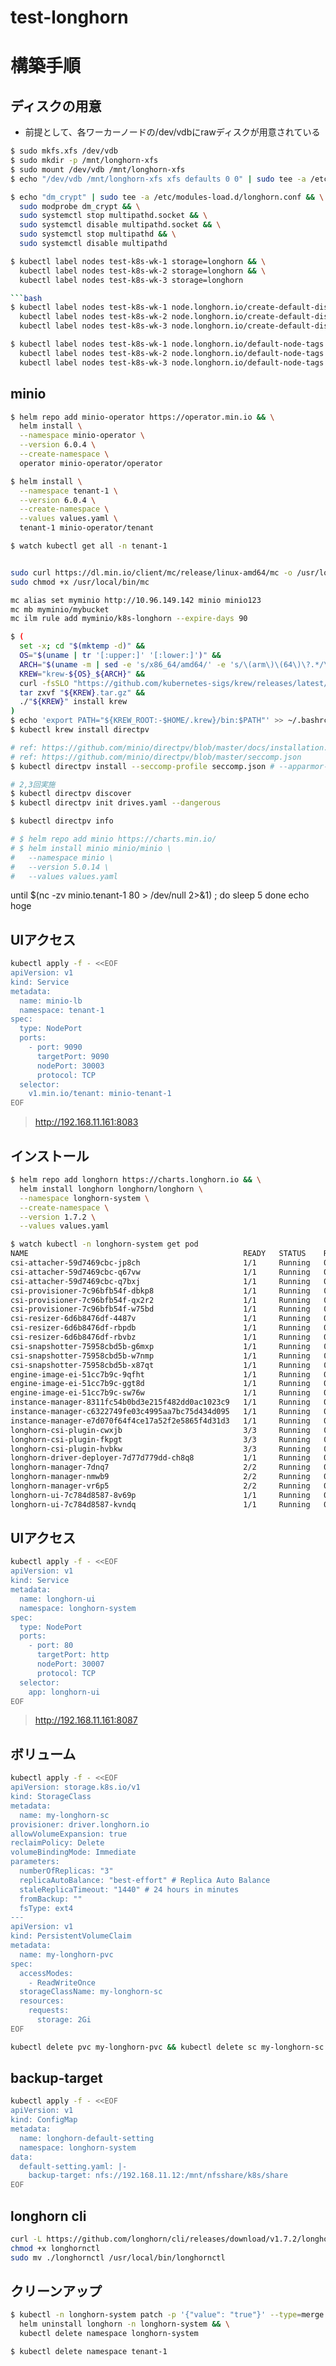 # test-longhorn

# 構築手順

## ディスクの用意
- 前提として、各ワーカーノードの/dev/vdbにrawディスクが用意されている

```bash
$ sudo mkfs.xfs /dev/vdb
$ sudo mkdir -p /mnt/longhorn-xfs
$ sudo mount /dev/vdb /mnt/longhorn-xfs
$ echo "/dev/vdb /mnt/longhorn-xfs xfs defaults 0 0" | sudo tee -a /etc/fstab
```

```bash
$ echo "dm_crypt" | sudo tee -a /etc/modules-load.d/longhorn.conf && \
  sudo modprobe dm_crypt && \
  sudo systemctl stop multipathd.socket && \
  sudo systemctl disable multipathd.socket && \
  sudo systemctl stop multipathd && \
  sudo systemctl disable multipathd
```

```bash
$ kubectl label nodes test-k8s-wk-1 storage=longhorn && \
  kubectl label nodes test-k8s-wk-2 storage=longhorn && \
  kubectl label nodes test-k8s-wk-3 storage=longhorn

```bash
$ kubectl label nodes test-k8s-wk-1 node.longhorn.io/create-default-disk=true && \
  kubectl label nodes test-k8s-wk-2 node.longhorn.io/create-default-disk=true && \
  kubectl label nodes test-k8s-wk-3 node.longhorn.io/create-default-disk=true

$ kubectl label nodes test-k8s-wk-1 node.longhorn.io/default-node-tags: '["fast","storage"]' && \
  kubectl label nodes test-k8s-wk-2 node.longhorn.io/default-node-tags: '["fast","storage"]' && \
  kubectl label nodes test-k8s-wk-3 node.longhorn.io/default-node-tags: '["fast","storage"]'


```

## minio

```bash
$ helm repo add minio-operator https://operator.min.io && \
  helm install \
  --namespace minio-operator \
  --version 6.0.4 \
  --create-namespace \
  operator minio-operator/operator

$ helm install \
  --namespace tenant-1 \
  --version 6.0.4 \
  --create-namespace \
  --values values.yaml \
  tenant-1 minio-operator/tenant

$ watch kubectl get all -n tenant-1


sudo curl https://dl.min.io/client/mc/release/linux-amd64/mc -o /usr/local/bin/mc
sudo chmod +x /usr/local/bin/mc

mc alias set myminio http://10.96.149.142 minio minio123
mc mb myminio/mybucket
mc ilm rule add myminio/k8s-longhorn --expire-days 90

$ (
  set -x; cd "$(mktemp -d)" &&
  OS="$(uname | tr '[:upper:]' '[:lower:]')" &&
  ARCH="$(uname -m | sed -e 's/x86_64/amd64/' -e 's/\(arm\)\(64\)\?.*/\1\2/' -e 's/aarch64$/arm64/')" &&
  KREW="krew-${OS}_${ARCH}" &&
  curl -fsSLO "https://github.com/kubernetes-sigs/krew/releases/latest/download/${KREW}.tar.gz" &&
  tar zxvf "${KREW}.tar.gz" &&
  ./"${KREW}" install krew
)
$ echo 'export PATH="${KREW_ROOT:-$HOME/.krew}/bin:$PATH"' >> ~/.bashrc
$ kubectl krew install directpv

# ref: https://github.com/minio/directpv/blob/master/docs/installation.md
# ref: https://github.com/minio/directpv/blob/master/seccomp.json
$ kubectl directpv install --seccomp-profile seccomp.json # --apparmor-profile apparmor.profile

# 2,3回実施
$ kubectl directpv discover
$ kubectl directpv init drives.yaml --dangerous

$ kubectl directpv info

# $ helm repo add minio https://charts.min.io/
# $ helm install minio minio/minio \
#   --namespace minio \
#   --version 5.0.14 \
#   --values values.yaml
```

until $(nc -zv minio.tenant-1 80 > /dev/null 2>&1) ; do
  sleep 5
done
echo hoge

## UIアクセス
```bash
kubectl apply -f - <<EOF
apiVersion: v1
kind: Service
metadata:
  name: minio-lb
  namespace: tenant-1
spec:
  type: NodePort
  ports:
    - port: 9090
      targetPort: 9090
      nodePort: 30003
      protocol: TCP
  selector:
    v1.min.io/tenant: minio-tenant-1
EOF
```

> http://192.168.11.161:8083

## インストール
```bash
$ helm repo add longhorn https://charts.longhorn.io && \
  helm install longhorn longhorn/longhorn \
  --namespace longhorn-system \
  --create-namespace \
  --version 1.7.2 \
  --values values.yaml
```

```bash
$ watch kubectl -n longhorn-system get pod
NAME                                                READY   STATUS    RESTARTS   AGE
csi-attacher-59d7469cbc-jp8ch                       1/1     Running   0          28s
csi-attacher-59d7469cbc-q67vw                       1/1     Running   0          28s
csi-attacher-59d7469cbc-q7bxj                       1/1     Running   0          28s
csi-provisioner-7c96bfb54f-dbkp8                    1/1     Running   0          28s
csi-provisioner-7c96bfb54f-qx2r2                    1/1     Running   0          28s
csi-provisioner-7c96bfb54f-w75bd                    1/1     Running   0          28s
csi-resizer-6d6b8476df-4487v                        1/1     Running   0          28s
csi-resizer-6d6b8476df-rbpdb                        1/1     Running   0          28s
csi-resizer-6d6b8476df-rbvbz                        1/1     Running   0          28s
csi-snapshotter-75958cbd5b-g6mxp                    1/1     Running   0          28s
csi-snapshotter-75958cbd5b-w7nmp                    1/1     Running   0          28s
csi-snapshotter-75958cbd5b-x87qt                    1/1     Running   0          28s
engine-image-ei-51cc7b9c-9qfht                      1/1     Running   0          31s
engine-image-ei-51cc7b9c-ggt8d                      1/1     Running   0          31s
engine-image-ei-51cc7b9c-sw76w                      1/1     Running   0          31s
instance-manager-8311fc54b0bd3e215f482dd0ac1023c9   1/1     Running   0          30s
instance-manager-c6322749fe03c4995aa7bc75d434d095   1/1     Running   0          31s
instance-manager-e7d070f64f4ce17a52f2e5865f4d31d3   1/1     Running   0          31s
longhorn-csi-plugin-cwxjb                           3/3     Running   0          28s
longhorn-csi-plugin-fkpgt                           3/3     Running   0          28s
longhorn-csi-plugin-hvbkw                           3/3     Running   0          28s
longhorn-driver-deployer-7d77d779dd-ch8q8           1/1     Running   0          38s
longhorn-manager-7dnq7                              2/2     Running   0          38s
longhorn-manager-nmwb9                              2/2     Running   0          38s
longhorn-manager-vr6p5                              2/2     Running   0          38s
longhorn-ui-7c784d8587-8v69p                        1/1     Running   0          38s
longhorn-ui-7c784d8587-kvndq                        1/1     Running   0          38s
```

## UIアクセス
```bash
kubectl apply -f - <<EOF
apiVersion: v1
kind: Service
metadata:
  name: longhorn-ui
  namespace: longhorn-system
spec:
  type: NodePort
  ports:
    - port: 80
      targetPort: http
      nodePort: 30007
      protocol: TCP
  selector:
    app: longhorn-ui
EOF
```

> http://192.168.11.161:8087

## ボリューム

```bash
kubectl apply -f - <<EOF
apiVersion: storage.k8s.io/v1
kind: StorageClass
metadata:
  name: my-longhorn-sc
provisioner: driver.longhorn.io
allowVolumeExpansion: true
reclaimPolicy: Delete
volumeBindingMode: Immediate
parameters:
  numberOfReplicas: "3"
  replicaAutoBalance: "best-effort" # Replica Auto Balance
  staleReplicaTimeout: "1440" # 24 hours in minutes
  fromBackup: ""
  fsType: ext4
---
apiVersion: v1
kind: PersistentVolumeClaim
metadata:
  name: my-longhorn-pvc
spec:
  accessModes:
    - ReadWriteOnce
  storageClassName: my-longhorn-sc
  resources:
    requests:
      storage: 2Gi
EOF

kubectl delete pvc my-longhorn-pvc && kubectl delete sc my-longhorn-sc
```

## backup-target

```bash
kubectl apply -f - <<EOF
apiVersion: v1
kind: ConfigMap
metadata:
  name: longhorn-default-setting
  namespace: longhorn-system
data:
  default-setting.yaml: |-
    backup-target: nfs://192.168.11.12:/mnt/nfsshare/k8s/share
EOF
```

## longhorn cli
```bash
curl -L https://github.com/longhorn/cli/releases/download/v1.7.2/longhornctl-linux-amd64 -o longhornctl
chmod +x longhornctl
sudo mv ./longhornctl /usr/local/bin/longhornctl
```


## クリーンアップ
```bash
$ kubectl -n longhorn-system patch -p '{"value": "true"}' --type=merge lhs deleting-confirmation-flag && \
  helm uninstall longhorn -n longhorn-system && \
  kubectl delete namespace longhorn-system

$ kubectl delete namespace tenant-1
```
